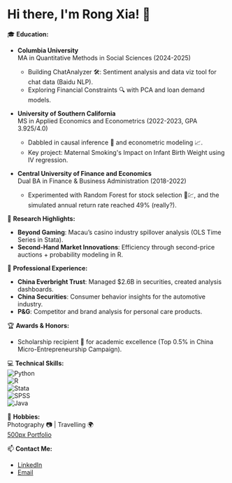 # Hi there, I'm Rong Xia! 👋

🎓 **Education:**  
- **Columbia University**  
  MA in Quantitative Methods in Social Sciences (2024-2025)  
  - Building ChatAnalyzer 🛠️: Sentiment analysis and data viz tool for chat data (Baidu NLP).  
  - Exploring Financial Constraints 🔍 with PCA and loan demand models.  

- **University of Southern California**  
  MS in Applied Economics and Econometrics (2022-2023, GPA 3.925/4.0)  
  - Dabbled in causal inference 🎯 and econometric modeling 📈.  
  - Key project: Maternal Smoking's Impact on Infant Birth Weight using IV regression.  

- **Central University of Finance and Economics**  
  Dual BA in Finance & Business Administration (2018-2022)  
  - Experimented with Random Forest for stock selection 🌲💹, and the simulated annual return rate reached 49% (really?).

🔬 **Research Highlights:**  
- **Beyond Gaming**: Macau’s casino industry spillover analysis (OLS Time Series in Stata).  
- **Second-Hand Market Innovations**: Efficiency through second-price auctions + probability modeling in R.  

💼 **Professional Experience:**  
- **China Everbright Trust**: Managed $2.6B in securities, created analysis dashboards.  
- **China Securities**: Consumer behavior insights for the automotive industry.  
- **P&G**: Competitor and brand analysis for personal care products.

🏆 **Awards & Honors:**  
- Scholarship recipient 🏅 for academic excellence (Top 0.5% in China Micro-Entrepreneurship Campaign).

💻 **Technical Skills:**  
![Python](https://img.shields.io/badge/-Python-3776AB?style=flat&logo=python&logoColor=white)  
![R](https://img.shields.io/badge/-R-276DC3?style=flat&logo=r&logoColor=white)  
![Stata](https://img.shields.io/badge/-Stata-1A2E54?style=flat&logo=stata&logoColor=white)  
![SPSS](https://img.shields.io/badge/-SPSS-003399?style=flat&logo=spss&logoColor=white)  
![Java](https://img.shields.io/badge/-Java-007396?style=flat&logo=java&logoColor=white)  

📸 **Hobbies:**  
Photography 📷 | Travelling 🌍  
[500px Portfolio](https://500px.com/p/xia46268?view=photos)

📫 **Contact Me:**  
- [LinkedIn](https://www.linkedin.com/in/rong-xia-ba2622288/)  
- [Email](mailto:rx2255@columbia.edu)

